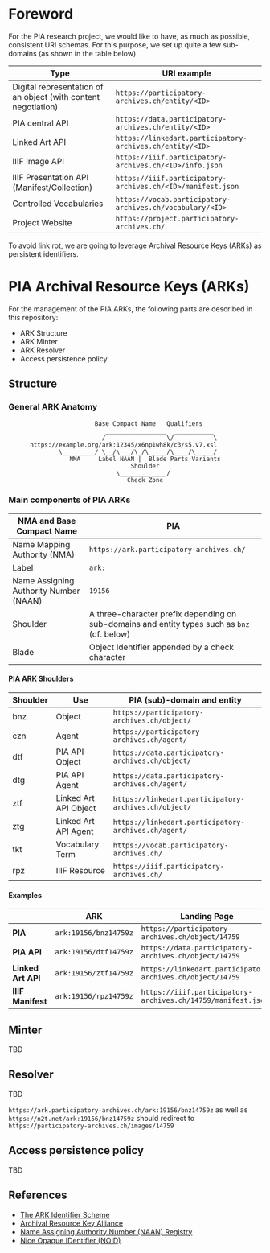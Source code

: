 # Foreword
For the PIA research project, we would like to have, as much as possible, consistent URI schemas. For this purpose, we set up quite a few sub-domains (as shown in the table below).

| **Type**                                                           | **URI example**                                 |
|----------------------------------------------------------------|----------------------------------------------------|
| Digital representation of an object (with content negotiation) | `https://participatory-archives.ch/entity/<ID>`           |
| PIA central API                                                | `https://data.participatory-archives.ch/entity/<ID>`      |
| Linked Art API                                                 | `https://linkedart.participatory-archives.ch/entity/<ID>` |
| IIIF Image API                                                 | `https://iiif.participatory-archives.ch/<ID>/info.json`                   |
| IIIF Presentation API (Manifest/Collection)                               | `https://iiif.participatory-archives.ch/<ID>/manifest.json`                |
| Controlled Vocabularies                                            | `https://vocab.participatory-archives.ch/vocabulary/<ID>`      |
| Project Website                                            | `https://project.participatory-archives.ch/`      |

To avoid link rot, we are going to leverage Archival Resource Keys (ARKs) as persistent identifiers.

# PIA Archival Resource Keys (ARKs)
For the management of the PIA ARKs, the following parts are described in this repository:

- ARK Structure
- ARK Minter
- ARK Resolver
- Access persistence policy

## Structure
### General ARK Anatomy

```
                        Base Compact Name   Qualifiers
                           _________________  ___________
                          /                 \/           \
      https://example.org/ark:12345/x6np1wh8k/c3/s5.v7.xsl
              \_________/ \__/\___/\_/\_____/\____/\_____/
                 NMA     Label NAAN |  Blade Parts Variants
                                  Shoulder
                              \_____________/
                                 Check Zone

```
### Main components of PIA ARKs

| **NMA and Base Compact Name**            | **PIA**                                                                                      |
|------------------------------------------|----------------------------------------------------------------------------------------------|
| Name Mapping Authority (NMA)             | `https://ark.participatory-archives.ch/`                                                     |
| Label                                    | `ark:`                                                                                       |
| Name Assigning Authority Number (NAAN)   | `19156`                                                                                      |
| Shoulder                                 | A three-character prefix depending on sub-domains and entity types such as `bnz` (cf. below) |
| Blade                                    | Object Identifier appended by a check character                                              |

#### PIA ARK Shoulders

| **Shoulder** |  Use                       | **PIA (sub)-domain and entity**                                         |
|--------------|----------------------------|--------------------------------------------------------------|
|  bnz         | Object                     | `https://participatory-archives.ch/object/`                  |
|  czn         | Agent                      | `https://participatory-archives.ch/agent/`                   |
|  dtf         | PIA API Object             | `https://data.participatory-archives.ch/object/`             |
|  dtg         | PIA API Agent              | `https://data.participatory-archives.ch/agent/`              |
|  ztf         | Linked Art API Object      | `https://linkedart.participatory-archives.ch/object/`        |
|  ztg         | Linked Art API Agent       | `https://linkedart.participatory-archives.ch/agent/`         |
|  tkt         | Vocabulary Term            | `https://vocab.participatory-archives.ch/`                   |
|  rpz         | IIIF Resource              | `https://iiif.participatory-archives.ch/`                    |

#### Examples

|                   | **ARK**               | **Landing Page**                                             |
|-------------------|-----------------------|--------------------------------------------------------------|
| **PIA**           | `ark:19156/bnz14759z` | `https://participatory-archives.ch/object/14759`             |
| **PIA API**       | `ark:19156/dtf14759z` | `https://data.participatory-archives.ch/object/14759`        |
| **Linked Art API**| `ark:19156/ztf14759z` | `https://linkedart.participatory-archives.ch/object/14759`   |
| **IIIF Manifest** | `ark:19156/rpz14759z` | `https://iiif.participatory-archives.ch/14759/manifest.json` |

## Minter
TBD

## Resolver
TBD

`https://ark.participatory-archives.ch/ark:19156/bnz14759z` as well as `https://n2t.net/ark:19156/bnz14759z` should redirect to `https://participatory-archives.ch/images/14759`

## Access persistence policy
TBD

## References
- [The ARK Identifier Scheme](https://datatracker.ietf.org/doc/html/draft-kunze-ark-34)
- [Archival Resource Key Alliance](https://arks.org/)
- [Name Assigning Authority Number (NAAN) Registry](https://n2t.net/e/pub/naan_registry.txt)
- [Nice Opaque IDentifier (NOID)](http://n2t.net/e/noid.html)
